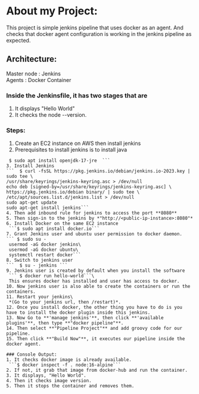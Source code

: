 # About my Project:
This project is simple jenkins pipeline that uses docker as an agent. And checks that docker agent configuration is working in the jenkins pipeline as expected.

## Architecture:
Master node : Jenkins\
Agents : Docker Container

### Inside the Jenkinsfile, it has two stages that are
1. It displays "Hello World"
2. It checks the node --version.

### Steps:
1. Create an EC2 instance on AWS then install jenkins
2. Prerequisites to install jenkins is to install java
  ``` $ sudo apt update
   $ sudo apt install openjdk-17-jre  ```
3. Install Jenkins
 ```  $ curl -fsSL https://pkg.jenkins.io/debian/jenkins.io-2023.key | sudo tee \
  /usr/share/keyrings/jenkins-keyring.asc > /dev/null
echo deb [signed-by=/usr/share/keyrings/jenkins-keyring.asc] \
  https://pkg.jenkins.io/debian binary/ | sudo tee \
  /etc/apt/sources.list.d/jenkins.list > /dev/null
sudo apt-get update
sudo apt-get install jenkins```
4. Then add inbound rule for jenkins to access the port **8080**
5. Then sign-in to the jenkins by *"http://<public-ip-instance>:8080"*
6. Install Docker on the same EC2 instance
   ```$ sudo apt install docker.io```
7. Grant Jenkins user and ubuntu user permission to docker daemon.
  ``` $ sudo su -
   usermod -aG docker jenkins\
   usermod -aG docker ubuntu\
   systemctl restart docker```
8. Switch to jenkins user
 ```  $ su - jenkins ```
9. Jenkins user is created by default when you install the software
   ``` $ docker run hello-world```\
   This ensures docker has installed and user has access to docker.
10. Now jenkins user is also able to create the containers or run the containers.
11. Restart your jenkins\
   *(Go to your jenkins url, then /restart)*.
12. Once you install docker, the other thing you have to do is you have to install the docker plugin inside this jenkins.
13. Now Go to **'manage jenkins'**, then click **'available plugins'**, then type **"docker pipeline"**.
14. Then select **"Pipeline Project"** and add groovy code for our pipeline.
15. Then click **"Build Now"**, it executes our pipeline inside the docker agent.

### Console Output:
1. It checks docker image is already available.
   ```$ docker inspect -f . node:16-alpine```
2. If not, it grab that image from docker-hub and run the container.
3. It displays, "Hello World".
4. Then it checks image version.
5. Then it stops the container and removes them.

